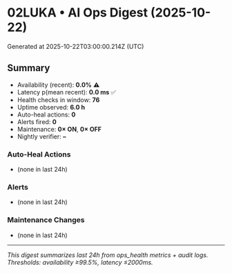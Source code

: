 # 02LUKA • AI Ops Digest (2025-10-22)
Generated at 2025-10-22T03:00:00.214Z (UTC)

## Summary
- Availability (recent): **0.0%** ⚠️
- Latency p(mean recent): **0.0 ms** ✅
- Health checks in window: **76**
- Uptime observed: **6.0 h**
- Auto-heal actions: **0**
- Alerts fired: **0**
- Maintenance: **0× ON**, **0× OFF**
- Nightly verifier: **–**

### Auto-Heal Actions
- (none in last 24h)

### Alerts
- (none in last 24h)

### Maintenance Changes
- (none in last 24h)

---
_This digest summarizes last 24h from ops_health metrics + audit logs. Thresholds: availability ≥99.5%, latency ≤2000ms._
